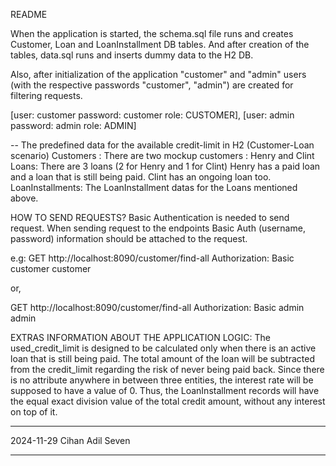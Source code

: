 README

When the application is started, the schema.sql file runs and creates Customer, Loan and LoanInstallment DB tables. 
And after creation of the tables, data.sql runs and inserts dummy data to the H2 DB.


Also, after initialization of the application "customer" and "admin" users (with the respective passwords "customer", "admin") are created 
for filtering requests. 

[user: customer password: customer role: CUSTOMER], 
[user: admin password: admin role: ADMIN]


-- The predefined data for the available credit-limit in H2 (Customer-Loan scenario)
Customers : There are two mockup customers : Henry and Clint
Loans: There are 3 loans (2 for Henry  and 1 for Clint) Henry has a paid loan and a loan that is still being paid. Clint has an ongoing loan too.
LoanInstallments: The LoanInstallment datas for the Loans mentioned above.



HOW TO SEND REQUESTS?
Basic Authentication is needed to send request. 
When sending request to the endpoints Basic Auth (username, password) information should be attached to the request.

e.g:
GET http://localhost:8090/customer/find-all
Authorization: Basic customer customer

or,

GET http://localhost:8090/customer/find-all
Authorization: Basic admin admin


EXTRAS INFORMATION ABOUT THE APPLICATION LOGIC:
The used_credit_limit is designed to be calculated only when there is an active loan that is still being paid.
The total amount of the loan will be subtracted from the credit_limit regarding the risk of never being paid back.
Since there is no attribute anywhere in between three entities, the interest rate will be supposed to have a value of 0.
Thus, the LoanInstallment records will have the equal exact division value of the total credit amount, without any interest on top of it.


***************************************************************************************************************************************************************
2024-11-29
Cihan Adil Seven
***************************************************************************************************************************************************************
